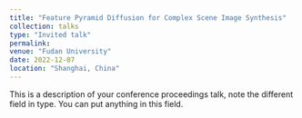 ```yaml
---
title: "Feature Pyramid Diffusion for Complex Scene Image Synthesis"
collection: talks
type: "Invited talk"
permalink: 
venue: "Fudan University"
date: 2022-12-07
location: "Shanghai, China"
---
```


This is a description of your conference proceedings talk, note the different field in type. You can put anything in this field.
